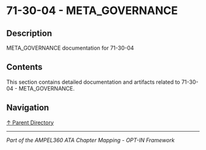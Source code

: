 # 71-30-04 - META_GOVERNANCE

## Description

META_GOVERNANCE documentation for 71-30-04

## Contents

This section contains detailed documentation and artifacts related to 71-30-04 - META_GOVERNANCE.

## Navigation

[↑ Parent Directory](../README.md)

---

*Part of the AMPEL360 ATA Chapter Mapping - OPT-IN Framework*
